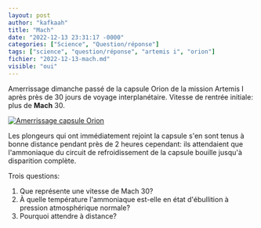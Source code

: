 ```yaml
---
layout: post
author: "kafkaah"
title: "Mach"
date: "2022-12-13 23:31:17 -0000"
categories: ["Science", "Question/réponse"]
tags: ["science", "question/réponse", "artemis i", "orion"]
fichier: "2022-12-13-mach.md"
visible: "oui"
---
```



Amerrissage dimanche passé de la capsule Orion de la mission Artemis I après près de 30 jours de voyage interplanétaire.  Vitesse de rentrée initiale: plus de **Mach** 30.

<a href="https://www.telegraph.co.uk/content/dam/world-news/2022/12/12/TELEMMGLPICT000319451774_trans_NvBQzQNjv4BqH8g0IxmZhOOFzRvM6k8ERoX55UGE1-QmdhXTcMmlCx4.jpeg" _target="blank"><img alt="Amerrissage capsule Orion" src="https://www.telegraph.co.uk/content/dam/world-news/2022/12/12/TELEMMGLPICT000319451774_trans_NvBQzQNjv4BqH8g0IxmZhOOFzRvM6k8ERoX55UGE1-QmdhXTcMmlCx4.jpeg"/></a>

Les plongeurs qui ont immédiatement rejoint la capsule s'en sont tenus à bonne distance pendant près de 2 heures cependant: ils attendaient que l'ammoniaque du circuit de refroidissement de la capsule bouille jusqu'à disparition complète.

Trois questions:
1. Que représente une vitesse de Mach 30?
2. À quelle température l'ammoniaque est-elle en état d'ébullition à pression atmosphérique normale?
3. Pourquoi attendre à distance? 
